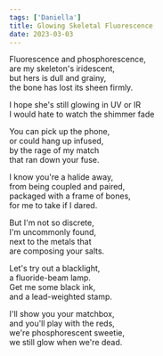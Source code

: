 ```yaml
---
tags: ['Daniella']
title: Glowing Skeletal Fluorescence
date: 2023-03-03
---
```


Fluorescence and phosphorescence,  
are my skeleton's iridescent,  
but hers is dull and grainy,  
the bone has lost its sheen firmly.

I hope she's still glowing in UV or IR  
I would hate to watch the shimmer fade

You can pick up the phone,  
or could hang up infused,  
by the rage of my match  
that ran down your fuse.

I know you're a halide away,  
from being coupled and paired,  
packaged with a frame of bones,  
for me to take if I dared.

But I'm not so discrete,  
I'm uncommonly found,  
next to the metals that  
are composing your salts.

Let's try out a blacklight,  
a fluoride-beam lamp.  
Get me some black ink,  
and a lead-weighted stamp.

I'll show you your matchbox,  
and you'll play with the reds,  
we're phosphorescent sweetie,  
we still glow when we're dead.
